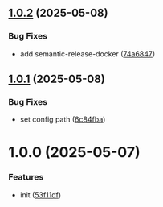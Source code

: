 ## [1.0.2](https://github.com/dword-design/base-config-devcontainer-image/compare/v1.0.1...v1.0.2) (2025-05-08)


### Bug Fixes

* add semantic-release-docker ([74a6847](https://github.com/dword-design/base-config-devcontainer-image/commit/74a68477244024a21b240ff03a9d8aafc7937f5b))

## [1.0.1](https://github.com/dword-design/base-config-devcontainer-image/compare/v1.0.0...v1.0.1) (2025-05-08)


### Bug Fixes

* set config path ([6c84fba](https://github.com/dword-design/base-config-devcontainer-image/commit/6c84fba5ef11095fb1cd3d172af6274e9a325ed4))

# 1.0.0 (2025-05-07)


### Features

* init ([53f11df](https://github.com/dword-design/base-config-devcontainer-image/commit/53f11df5bb9c04544aabb97fa025c4312002f89a))
